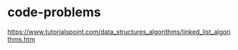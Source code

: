 # code-problems

https://www.tutorialspoint.com/data_structures_algorithms/linked_list_algorithms.htm
